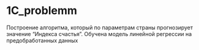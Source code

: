 # 1C_problemm
Построение алгоритма, который по параметрам страны прогнозирует значение “Индекса счастья”.
Обучена модель линейной регрессии на предобработанных данных
